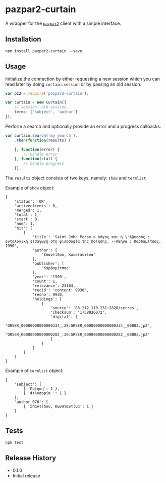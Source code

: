 pazpar2-curtain
============

A wrapper for the [`pazpar2`](https://github.com/jfragoulis/node-pazpar2) client with a simple interface.

## Installation

`npm install pazpar2-curtain --save`

## Usage

Initialize the connection by either requesting a new session which you can read later by doing `curtain.session` or by passing an old session.

```javascript
var pz2 = require('pazpar2-curtain');

var curtain = new Curtain({
    // session: old session,
    terms: ['subject', 'author']
});
```

Perform a search and optionally provide an error and a progress callbacks.


```javascript
var curtain.search('my search').
    .then(function(results) {

    }, function(error) {
        // handle error
    }, function(stat) {
        // handle progress
    });

```

The `results` object consists of two keys, namely: `show` and `termlist`

Example of `show` object:
```
{ 
    'status': 'OK',
    'activeclients': 0,
    'merged': 1,
    'total': 1,
    'start': 0,
    'num': 1,
    'hit': [ 
        { 
            'title': 'Saint John Perse ο Λόγος και η \'Αβυσσος : οντολογική εισαγωγή στη φιλοσοφία της ποίησης. --Αθήνα : Καρδαμίτσας, 1990',
            'author': [ 
                'Σπαντίδου, Κωνσταντίνα' 
            ],
            'publisher': [ 
                'Καρδαμίτσας' 
            ],
            'year': '1990',
            'count': 1,
            'relevance': 23104,
            'recid': 'content: 9930',
            'recno': 9930,
            'holdings': [
                { 
                    'source': '83.212.110.231:2828/serres',
                    'checksum': '1738026072',
                    'digital': [ 
                        'GRSER_00000000000000334_:28:GRSER_00000000000000334__00002.jp2',
                        'GRSER_00000000000000282_:20:GRSER_00000000000000282__00002.jp2'
                    ] 
                }
            ] 
        } 
    ] 
}

```

Example of `termlist` object:
```
{ 
    'subject': [ 
        { 'Ποίηση': 1 }, 
        { 'Φιλοσοφία ': 1 } 
    ],
    'author_070': [ 
        { 'Σπαντίδου, Κωνσταντίνα': 1 } 
    ] 
}
```

## Tests

`npm test`

## Release History

* 0.1.0
 * Initial release